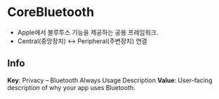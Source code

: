 #  CoreBluetooth

- Apple에서 블루투스 기능을 제공하는 공용 프레임워크. 
- Central(중앙장치) ↔ Peripheral(주변장치) 연결

## Info
**Key**: Privacy – Bluetooth Always Usage Description
**Value**: User-facing description of why your app uses Bluetooth.

